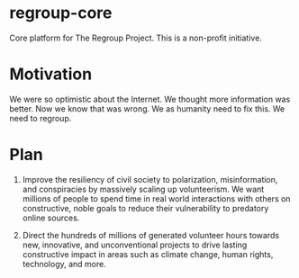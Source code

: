 # regroup-core
Core platform for The Regroup Project. This is a non-profit initiative.

# Motivation
We were so optimistic about the Internet. We thought more information was better. Now we know that was wrong. We as humanity need to fix this. We need to regroup.

# Plan
1. Improve the resiliency of civil society to polarization, misinformation, and conspiracies by massively scaling up volunteerism. We want millions of people to spend time in real world interactions with others on constructive, noble goals to reduce their vulnerability to predatory online sources.

2. Direct the hundreds of millions of generated volunteer hours towards new, innovative, and unconventional projects to drive lasting constructive impact in areas such as climate change, human rights, technology, and more.    


